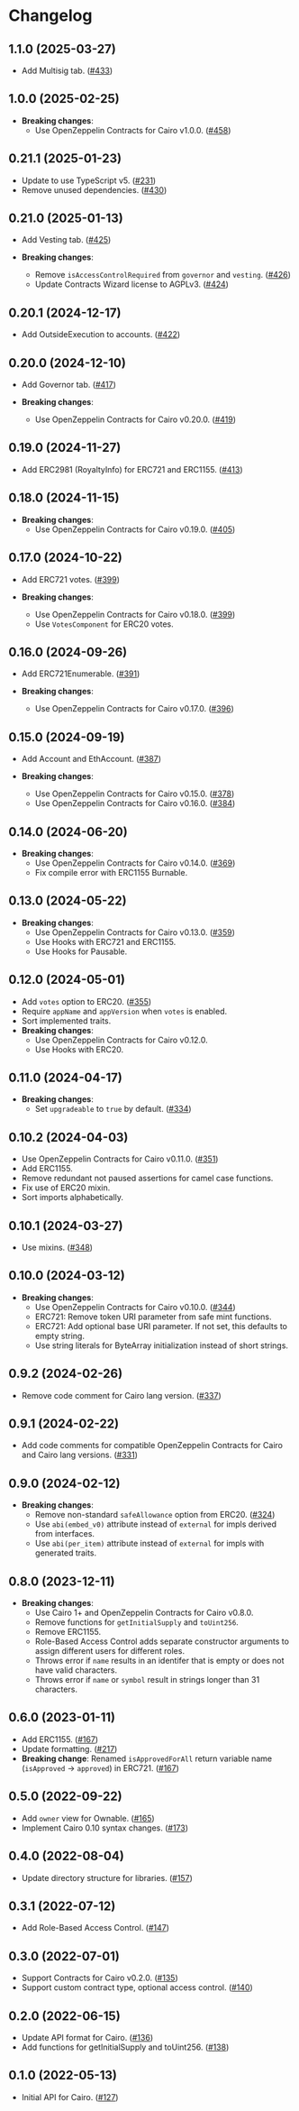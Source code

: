 # Changelog

## 1.1.0 (2025-03-27)

- Add Multisig tab. ([#433](https://github.com/OpenZeppelin/contracts-wizard/pull/433))

## 1.0.0 (2025-02-25)

- **Breaking changes**:
  - Use OpenZeppelin Contracts for Cairo v1.0.0. ([#458](https://github.com/OpenZeppelin/contracts-wizard/pull/458))

## 0.21.1 (2025-01-23)

- Update to use TypeScript v5. ([#231](https://github.com/OpenZeppelin/contracts-wizard/pull/231))
- Remove unused dependencies. ([#430](https://github.com/OpenZeppelin/contracts-wizard/pull/430))

## 0.21.0 (2025-01-13)

- Add Vesting tab. ([#425](https://github.com/OpenZeppelin/contracts-wizard/pull/425))

- **Breaking changes**:
  - Remove `isAccessControlRequired` from `governor` and `vesting`. ([#426](https://github.com/OpenZeppelin/contracts-wizard/pull/426))
  - Update Contracts Wizard license to AGPLv3. ([#424](https://github.com/OpenZeppelin/contracts-wizard/pull/424))

## 0.20.1 (2024-12-17)

- Add OutsideExecution to accounts. ([#422](https://github.com/OpenZeppelin/contracts-wizard/pull/422))

## 0.20.0 (2024-12-10)

- Add Governor tab. ([#417](https://github.com/OpenZeppelin/contracts-wizard/pull/417))

- **Breaking changes**:
  - Use OpenZeppelin Contracts for Cairo v0.20.0. ([#419](https://github.com/OpenZeppelin/contracts-wizard/pull/419))

## 0.19.0 (2024-11-27)

- Add ERC2981 (RoyaltyInfo) for ERC721 and ERC1155. ([#413](https://github.com/OpenZeppelin/contracts-wizard/pull/413))

## 0.18.0 (2024-11-15)

- **Breaking changes**:
  - Use OpenZeppelin Contracts for Cairo v0.19.0. ([#405](https://github.com/OpenZeppelin/contracts-wizard/pull/405))

## 0.17.0 (2024-10-22)

- Add ERC721 votes. ([#399](https://github.com/OpenZeppelin/contracts-wizard/pull/399))

- **Breaking changes**:
  - Use OpenZeppelin Contracts for Cairo v0.18.0. ([#399](https://github.com/OpenZeppelin/contracts-wizard/pull/399))
  - Use `VotesComponent` for ERC20 votes.

## 0.16.0 (2024-09-26)

- Add ERC721Enumerable. ([#391](https://github.com/OpenZeppelin/contracts-wizard/pull/391))

- **Breaking changes**:
  - Use OpenZeppelin Contracts for Cairo v0.17.0. ([#396](https://github.com/OpenZeppelin/contracts-wizard/pull/396))

## 0.15.0 (2024-09-19)

- Add Account and EthAccount. ([#387](https://github.com/OpenZeppelin/contracts-wizard/pull/387))

- **Breaking changes**:
  - Use OpenZeppelin Contracts for Cairo v0.15.0. ([#378](https://github.com/OpenZeppelin/contracts-wizard/pull/378))
  - Use OpenZeppelin Contracts for Cairo v0.16.0. ([#384](https://github.com/OpenZeppelin/contracts-wizard/pull/384))

## 0.14.0 (2024-06-20)

- **Breaking changes**:
  - Use OpenZeppelin Contracts for Cairo v0.14.0. ([#369](https://github.com/OpenZeppelin/contracts-wizard/pull/369))
  - Fix compile error with ERC1155 Burnable.

## 0.13.0 (2024-05-22)

- **Breaking changes**:
  - Use OpenZeppelin Contracts for Cairo v0.13.0. ([#359](https://github.com/OpenZeppelin/contracts-wizard/pull/359))
  - Use Hooks with ERC721 and ERC1155.
  - Use Hooks for Pausable.

## 0.12.0 (2024-05-01)

- Add `votes` option to ERC20. ([#355](https://github.com/OpenZeppelin/contracts-wizard/pull/355))
- Require `appName` and `appVersion` when `votes` is enabled.
- Sort implemented traits.
- **Breaking changes**:
  - Use OpenZeppelin Contracts for Cairo v0.12.0.
  - Use Hooks with ERC20.

## 0.11.0 (2024-04-17)

- **Breaking changes**:
  - Set `upgradeable` to `true` by default. ([#334](https://github.com/OpenZeppelin/contracts-wizard/pull/334))

## 0.10.2 (2024-04-03)

- Use OpenZeppelin Contracts for Cairo v0.11.0. ([#351](https://github.com/OpenZeppelin/contracts-wizard/pull/351))
- Add ERC1155.
- Remove redundant not paused assertions for camel case functions.
- Fix use of ERC20 mixin.
- Sort imports alphabetically.

## 0.10.1 (2024-03-27)

- Use mixins. ([#348](https://github.com/OpenZeppelin/contracts-wizard/pull/348))

## 0.10.0 (2024-03-12)

- **Breaking changes**:
  - Use OpenZeppelin Contracts for Cairo v0.10.0. ([#344](https://github.com/OpenZeppelin/contracts-wizard/pull/344))
  - ERC721: Remove token URI parameter from safe mint functions.
  - ERC721: Add optional base URI parameter. If not set, this defaults to empty string.
  - Use string literals for ByteArray initialization instead of short strings.

## 0.9.2 (2024-02-26)

- Remove code comment for Cairo lang version. ([#337](https://github.com/OpenZeppelin/contracts-wizard/pull/337))

## 0.9.1 (2024-02-22)

- Add code comments for compatible OpenZeppelin Contracts for Cairo and Cairo lang versions. ([#331](https://github.com/OpenZeppelin/contracts-wizard/pull/331))

## 0.9.0 (2024-02-12)

- **Breaking changes**:
  - Remove non-standard `safeAllowance` option from ERC20. ([#324](https://github.com/OpenZeppelin/contracts-wizard/pull/324))
  - Use `abi(embed_v0)` attribute instead of `external` for impls derived from interfaces.
  - Use `abi(per_item)` attribute instead of `external` for impls with generated traits.

## 0.8.0 (2023-12-11)

- **Breaking changes**:
  - Use Cairo 1+ and OpenZeppelin Contracts for Cairo v0.8.0.
  - Remove functions for `getInitialSupply` and `toUint256`.
  - Remove ERC1155.
  - Role-Based Access Control adds separate constructor arguments to assign different users for different roles.
  - Throws error if `name` results in an identifer that is empty or does not have valid characters.
  - Throws error if `name` or `symbol` result in strings longer than 31 characters.

## 0.6.0 (2023-01-11)

- Add ERC1155. ([#167](https://github.com/OpenZeppelin/contracts-wizard/pull/167))
- Update formatting. ([#217](https://github.com/OpenZeppelin/contracts-wizard/pull/217))
- **Breaking change**: Renamed `isApprovedForAll` return variable name (`isApproved` -> `approved`) in ERC721. ([#167](https://github.com/OpenZeppelin/contracts-wizard/pull/167))

## 0.5.0 (2022-09-22)

- Add `owner` view for Ownable. ([#165](https://github.com/OpenZeppelin/contracts-wizard/issues/165))
- Implement Cairo 0.10 syntax changes. ([#173](https://github.com/OpenZeppelin/contracts-wizard/issues/173))

## 0.4.0 (2022-08-04)

- Update directory structure for libraries. ([#157](https://github.com/OpenZeppelin/contracts-wizard/pull/157))

## 0.3.1 (2022-07-12)

- Add Role-Based Access Control. ([#147](https://github.com/OpenZeppelin/contracts-wizard/pull/147))

## 0.3.0 (2022-07-01)

- Support Contracts for Cairo v0.2.0. ([#135](https://github.com/OpenZeppelin/contracts-wizard/pull/135))
- Support custom contract type, optional access control. ([#140](https://github.com/OpenZeppelin/contracts-wizard/pull/140))

## 0.2.0 (2022-06-15)

- Update API format for Cairo. ([#136](https://github.com/OpenZeppelin/contracts-wizard/pull/136))
- Add functions for getInitialSupply and toUint256. ([#138](https://github.com/OpenZeppelin/contracts-wizard/pull/138))

## 0.1.0 (2022-05-13)

- Initial API for Cairo. ([#127](https://github.com/OpenZeppelin/contracts-wizard/pull/127))
